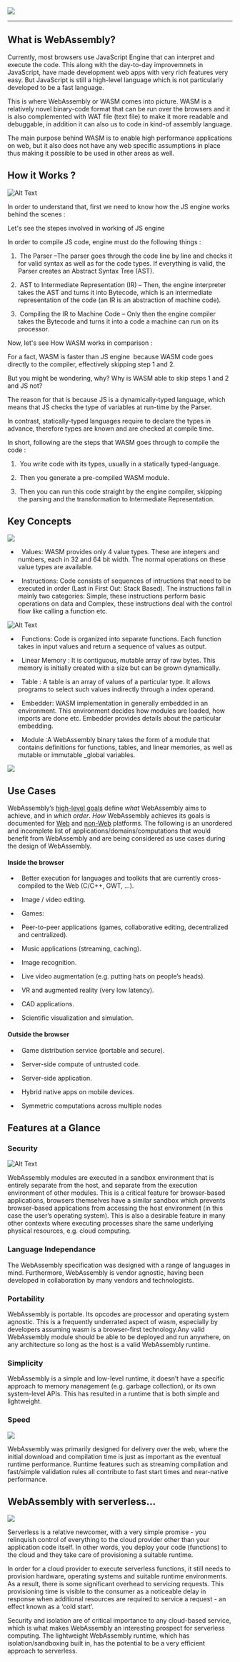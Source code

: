 <img src = "../images/Pasted image 20211031083221.png">

  
  

---

  
  

## What is WebAssembly?

  

Currently, most browsers use JavaScript Engine that can interpret and execute the code. This along with the day-to-day improvemnets in JavaScript, have made development web apps with very rich features very easy. But JavaScript is still a high-level language which is not particularly developed to be a fast language.

  

This is where WebAssembly or WASM comes into picture. WASM is a relatively novel binary-code format that can be run over the browsers and it is also complemented with WAT file (text file) to make it more readable and debuggable, in addition it can also us to code in kind-of assembly language.

  

The main purpose behind WASM is to enable high performance applications on web, but it also does not have any web specific assumptions in place thus making it possible to be used in other areas as well.

  

## How it Works ?

  
  

![Alt Text](https://2r4s9p1yi1fa2jd7j43zph8r-wpengine.netdna-ssl.com/files/2018/01/ezgif-5-73711fc5d3.gif)

  
  

In order to understand that, first we need to know how the JS engine works behind the scenes :

Let's see the stepes involved in working of JS engine

In order to compile JS code, engine must do the following things :

  

1.  The Parser –The parser goes through the code line by line and checks it for valid syntax as well as for the code types. If everything is valid, the Parser creates an Abstract Syntax Tree (AST).

2.  AST to Intermediate Representation (IR) – Then, the engine interpreter takes the AST and turns it into Bytecode, which is an intermediate representation of the code (an IR is an abstraction of machine code).

3.  Compiling the IR to Machine Code – Only then the engine compiler takes the Bytecode and turns it into a code a machine can run on its processor.

  
  

Now, let's see How WASM works in comparison :

  

For a fact, WASM is faster than JS engine  because WASM code goes directly to the compiler, effectively skipping step 1 and 2.

  

But you might be wondering, why? Why is WASM able to skip steps 1 and 2 and JS not?

  

The reason for that is because JS is a dynamically-typed language, which means that JS checks the type of variables at run-time by the Parser.

  

In contrast, statically-typed languages require to declare the types in advance, therefore types are known and are checked at compile time.

  

In short, following are the steps that WASM goes through to compile the code :

  

1.  You write code with its types, usually in a statically typed-language.

2.  Then you generate a pre-compiled WASM module.

3.  Then you can run this code straight by the engine compiler, skipping the parsing and the transformation to Intermediate Representation.

  
  

## Key Concepts

  

 <img src = "../images/Pasted image 20211031082859.png">

  

-   Values: WASM provides only 4 value types. These are integers and numbers, each in 32 and 64 bit width. The normal operations on these value types are available.

  

-   Instructions: Code consists of sequences of intructions that need to be executed in order (Last in First Out: Stack Based). The instructions fall in mainly two categories: Simple, these instructions perform basic operations on data and Complex, these instructions deal with the control flow like calling a function etc.

  

 ![Alt Text](https://images.hive.blog/0x0/https://cdn.steemitimages.com/DQmZ2dy3Z2nomjjZPKRn8C9TjdaRpteG5MogDQ55RBgZhq5/stack.gif)

  
  

-   Functions: Code is organized into separate functions. Each function takes in input values and return a sequence of values as output.

  

-   Linear Memory : It is contiguous, mutable array of raw bytes. This memory is initially created with a size but can be grown dynamically.

  

-   Table : A table is an array of values of a particular type. It allows programs to select such values indirectly through a index operand.

  

-   Embedder: WASM implementation in generally embedded in an environment. This environment decides how modules are loaded, how imports are done etc. Embedder provides details about the particular embedding.

  

-   Module :A WebAssembly binary takes the form of a module that contains definitions for functions, tables, and linear memories, as well as mutable or immutable _global variables.

  

 <img src = "../images/Pasted image 20211031082159.png">

  
  

## Use Cases

  

WebAssembly’s [high-level goals](https://webassembly.org/docs/high-level-goals/) define _what_ WebAssembly aims to achieve, and in _which order_. _How_ WebAssembly achieves its goals is documented for [Web](https://webassembly.org/docs/web/) and [non-Web](https://webassembly.org/docs/non-web/) platforms. The following is an unordered and incomplete list of applications/domains/computations that would benefit from WebAssembly and are being considered as use cases during the design of WebAssembly.

  

#### Inside the browser

  

-   Better execution for languages and toolkits that are currently cross-compiled to the Web (C/C++, GWT, …).

-   Image / video editing.

-   Games:

 -   Peer-to-peer applications (games, collaborative editing, decentralized and centralized).

-   Music applications (streaming, caching).

-   Image recognition.

-   Live video augmentation (e.g. putting hats on people’s heads).

-   VR and augmented reality (very low latency).

-   CAD applications.

-   Scientific visualization and simulation.

  
  

#### Outside the browser

  

-   Game distribution service (portable and secure).

-   Server-side compute of untrusted code.

-   Server-side application.

-   Hybrid native apps on mobile devices.

-   Symmetric computations across multiple nodes

  

## Features at a Glance

  

### Security

  

 ![Alt Text](https://marcoselvatici.github.io/WASM_tutorial/ref/sandbox.gif)

 WebAssembly modules are executed in a sandbox environment that is entirely separate from the host, and separate from the execution environment of other modules. This is a critical feature for browser-based applications, browsers themselves have a similar sandbox which prevents browser-based applications from accessing the host environment (in this case the user’s operating system). This is also a desirable feature in many other contexts where executing processes share the same underlying physical resources, e.g. cloud computing.

  

### Language Independance

 The WebAssembly specification was designed with a range of languages in mind. Furthermore, WebAssembly is vendor agnostic, having been developed in collaboration by many vendors and technologists.

  
  

### Portability

  

 WebAssembly is portable. Its opcodes are processor and operating system agnostic. This is a frequently underrated aspect of wasm, especially by developers assuming wasm is a browser-first technology.Any valid WebAssembly module should be able to be deployed and run anywhere, on any architecture so long as the host is a valid WebAssembly runtime. 

  

### Simplicity

  

 WebAssembly is a simple and low-level runtime, it doesn’t have a specific approach to memory management (e.g. garbage collection), or its own system-level APIs. This has resulted in a runtime that is both simple and lightweight.

  
  

### Speed

  

 <img src = "../images/Pasted image 20211031094952.png">

 WebAssembly was primarily designed for delivery over the web, where the initial download and compilation time is just as important as the eventual runtime performance. Runtime features such as streaming compilation and fast/simple validation rules all contribute to fast start times and near-native performance.

  
  
  

## WebAssembly with serverless...

  

<img src = "../images/Pasted image 20211031095144.png">

  

Serverless is a relative newcomer, with a very simple promise - you relinquish control of everything to the cloud provider other than your application code itself. In other words, you deploy your code (functions) to the cloud and they take care of provisioning a suitable runtime.

  

In order for a cloud provider to execute serverless functions, it still needs to provision hardware, operating systems and suitable runtime environments. As a result, there is some significant overhead to servicing requests. This provisioning time is visible to the consumer as a noticeable delay in response when additional resources are required to service a request - an effect known as a ‘cold start’.

  

Security and isolation are of critical importance to any cloud-based service, which is what makes WebAssembly an interesting prospect for serverless computing. The lightweight WebAssembly runtime, which has isolation/sandboxing built in, has the potential to be a very efficient approach to serverless.